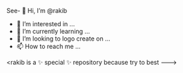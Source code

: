 See- 👋 Hi, I’m @rakib
- 👀 I’m interested in ...
- 🌱 I’m currently learning ...
- 💞️ I’m looking to logo create on ...
- 📫 How to reach me ...

<rakib is a ✨ special ✨ repository because try to best 
--->
